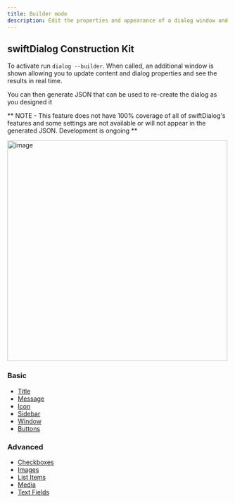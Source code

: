 ```yaml
---
title: Builder mode
description: Edit the properties and appearance of a dialog window and output the results as a json config
---
```



## swiftDialog Construction Kit

To activate run `dialog --builder`. When called, an additional window is shown allowing you to update content and dialog properties and see the results in real time.

You can then generate JSON that can be used to re-create the dialog as you designed it

** NOTE - This feature does not have 100% coverage of all of swiftDialog's features and some settings are not available or will not appear in the generated JSON. Development is ongoing **

<img width="500" alt="image" src="/builder/builder_main.png" />


### Basic

 - [Title](/builder/title/)
 - [Message](/builder/message/)
 - [Icon](/builder/icon/)
 - [Sidebar](/builder/sidebar/)
 - [Window](/builder/window/)
 - [Buttons](/builder/buttons/)

### Advanced

 - [Checkboxes](/builder/checkboxes/)
 - [Images](/builder/images/)
 - [List Items](/builder/listitems/)
 - [Media](/builder/media/)
 - [Text Fields](/builder/textfields/)

